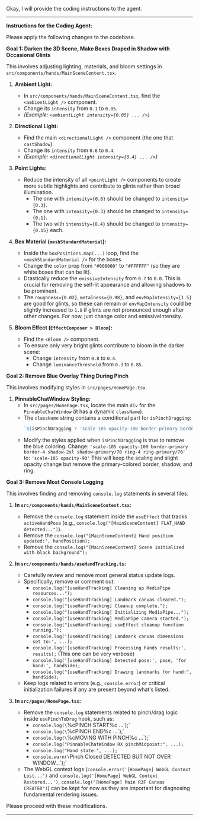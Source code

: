 Okay, I will provide the coding instructions to the agent.

---

**Instructions for the Coding Agent:**

Please apply the following changes to the codebase.

**Goal 1: Darken the 3D Scene, Make Boxes Draped in Shadow with Occasional Glints**

This involves adjusting lighting, materials, and bloom settings in `src/components/hands/MainSceneContent.tsx`.

1.  **Ambient Light:**
    *   In `src/components/hands/MainSceneContent.tsx`, find the `<ambientLight />` component.
    *   Change its `intensity` from `0.1` to `0.05`.
    *   *(Example: `<ambientLight intensity={0.05} ... />`)*

2.  **Directional Light:**
    *   Find the main `<directionalLight />` component (the one that `castShadow`).
    *   Change its `intensity` from `0.6` to `0.4`.
    *   *(Example: `<directionalLight intensity={0.4} ... />`)*

3.  **Point Lights:**
    *   Reduce the intensity of all `<pointLight />` components to create more subtle highlights and contribute to glints rather than broad illumination.
        *   The one with `intensity={0.8}` should be changed to `intensity={0.3}`.
        *   The one with `intensity={0.3}` should be changed to `intensity={0.1}`.
        *   The two with `intensity={0.4}` should be changed to `intensity={0.15}` each.

4.  **Box Material (`meshStandardMaterial`):**
    *   Inside the `boxPositions.map(...)` loop, find the `<meshStandardMaterial />` for the boxes.
    *   Change the `color` prop from `"#000000"` to `"#FFFFFF"` (so they are white boxes that can be lit).
    *   Drastically reduce the `emissiveIntensity` from `0.7` to `0.0`. This is crucial for removing the self-lit appearance and allowing shadows to be prominent.
    *   The `roughness={0.02}`, `metalness={0.98}`, and `envMapIntensity={1.5}` are good for glints, so these can remain or `envMapIntensity` could be slightly increased to `1.8` if glints are not pronounced enough after other changes. For now, just change color and emissiveIntensity.

5.  **Bloom Effect (`EffectComposer > Bloom`):**
    *   Find the `<Bloom />` component.
    *   To ensure only very bright glints contribute to bloom in the darker scene:
        *   Change `intensity` from `0.8` to `0.4`.
        *   Change `luminanceThreshold` from `0.3` to `0.85`.

**Goal 2: Remove Blue Overlay Thing During Pinch**

This involves modifying styles in `src/pages/HomePage.tsx`.

1.  **PinnableChatWindow Styling:**
    *   In `src/pages/HomePage.tsx`, locate the main `div` for the `PinnableChatWindow` (it has a dynamic `className`).
    *   The `className` string contains a conditional part for `isPinchDragging`:
        ```javascript
        `${isPinchDragging ? 'scale-105 opacity-100 border-primary border-4 shadow-2xl shadow-primary/70 ring-4 ring-primary/70' : isTargeted ? '...' : '...'}`
        ```
    *   Modify the styles applied when `isPinchDragging` is true to remove the blue coloring. Change:
        `'scale-105 opacity-100 border-primary border-4 shadow-2xl shadow-primary/70 ring-4 ring-primary/70'`
        to:
        `'scale-105 opacity-90'`
        This will keep the scaling and slight opacity change but remove the primary-colored border, shadow, and ring.

**Goal 3: Remove Most Console Logging**

This involves finding and removing `console.log` statements in several files.

1.  **In `src/components/hands/MainSceneContent.tsx`:**
    *   Remove the `console.log` statement inside the `useEffect` that tracks `activeHandPose` (e.g., `console.log("[MainSceneContent] FLAT_HAND detected...")`).
    *   Remove the `console.log("[MainSceneContent] Hand position updated:", handPosition);`
    *   Remove the `console.log("[MainSceneContent] Scene initialized with black background");`

2.  **In `src/components/hands/useHandTracking.ts`:**
    *   Carefully review and remove most general status update logs.
    *   Specifically, remove or comment out:
        *   `console.log("[useHandTracking] Cleaning up MediaPipe resources...");`
        *   `console.log("[useHandTracking] Landmark canvas cleared.");`
        *   `console.log("[useHandTracking] Cleanup complete.");`
        *   `console.log("[useHandTracking] Initializing MediaPipe...");`
        *   `console.log("[useHandTracking] MediaPipe Camera started.");`
        *   `console.log("[useHandTracking] useEffect cleanup function running.");`
        *   `console.log('[useHandTracking] Landmark canvas dimensions set to:', ...);`
        *   `console.log('[useHandTracking] Processing hands results:', results);` (This one can be very verbose)
        *   `console.log('[useHandTracking] Detected pose:', pose, 'for hand:', handSide);`
        *   `console.log("[useHandTracking] Drawing landmarks for hand:", handSide);`
    *   Keep logs related to errors (e.g., `console.error`) or critical initialization failures if any are present beyond what's listed.

3.  **In `src/pages/HomePage.tsx`:**
    *   Remove the `console.log` statements related to pinch/drag logic inside `usePinchToDrag` hook, such as:
        *   `console.log(\`%cPINCH START%c ...\`);`
        *   `console.log(\`%cPINCH END%c ...\`);`
        *   `console.log(\`%cMOVING WITH PINCH%c ...\`);`
        *   `console.log("PinnableChatWindow RX pinchMidpoint:", ...);`
        *   `console.log("Hand state:", ...);`
        *   `console.warn(\`Pinch Closed DETECTED BUT NOT OVER WINDOW...\`);`
    *   The WebGL context logs (`console.error('[HomePage] WebGL Context Lost...')` and `console.log('[HomePage] WebGL Context Restored...')`, `console.log("[HomePage] Main R3F Canvas CREATED")`) can be kept for now as they are important for diagnosing fundamental rendering issues.

Please proceed with these modifications.

---
